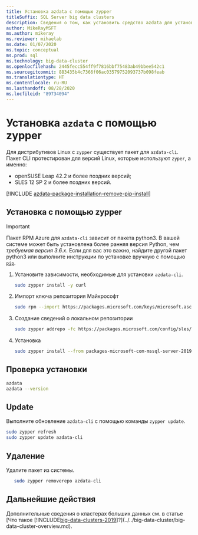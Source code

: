 ```yaml
---
title: Установка azdata с помощью zypper
titleSuffix: SQL Server big data clusters
description: Сведения о том, как установить средство azdata для установки Кластеров больших данных и управления ими с помощью zypper.
author: MikeRayMSFT
ms.author: mikeray
ms.reviewer: mihaelab
ms.date: 01/07/2020
ms.topic: conceptual
ms.prod: sql
ms.technology: big-data-cluster
ms.openlocfilehash: 2445fecc554ff9f7816bbf75483ab49bbee542c1
ms.sourcegitcommit: 883435b4c7366f06ac03579752093737b098feab
ms.translationtype: HT
ms.contentlocale: ru-RU
ms.lasthandoff: 08/28/2020
ms.locfileid: "89734094"
---
```

# <a name="install-azdata-with-zypper"></a>Установка `azdata` с помощью zypper

Для дистрибутивов Linux с `zypper` существует пакет для `azdata-cli`. Пакет CLI протестирован для версий Linux, которые используют `zyper`, а именно:

- openSUSE Leap 42.2 и более поздних версий;
- SLES 12 SP 2 и более поздних версий.

[!INCLUDE [azdata-package-installation-remove-pip-install](../../includes/azdata-package-installation-remove-pip-install.md)]

## <a name="install-with-zypper"></a>Установка с помощью zypper
>[!IMPORTANT]
>Пакет RPM Azure для `azdata-cli` зависит от пакета python3. В вашей системе может быть установлена более ранняя версия Python, чем *требуемая версия 3.6.x*. Если для вас это важно, найдите другой пакет python3 или выполните инструкции по установке вручную с помощью [`pip`](../install/deploy-install-azdata-pip.md).

1. Установите зависимости, необходимые для установки `azdata-cli`.

   ```bash
   sudo zypper install -y curl
   ```

1. Импорт ключа репозитория Майкрософт

   ```bash
   sudo rpm --import https://packages.microsoft.com/keys/microsoft.asc
   ```

1. Создание сведений о локальном репозитории

   ```bash
   sudo zypper addrepo -fc https://packages.microsoft.com/config/sles/12/mssql-server-2019.repo
   ```

1. Установка

   ```bash
   sudo zypper install --from packages-microsoft-com-mssql-server-2019 -y azdata-cli
   ```

## <a name="verify-install"></a>Проверка установки

   ```bash
   azdata
   azdata --version
   ```

## <a name="update"></a>Update

Выполните обновление `azdata-cli` с помощью команды `zypper update`.

   ```bash
   sudo zypper refresh
   sudo zypper update azdata-cli
   ```

## <a name="uninstall"></a>Удаление

Удалите пакет из системы.

```bash
   sudo zypper removerepo azdata-cli
```

## <a name="next-steps"></a>Дальнейшие действия

Дополнительные сведения о кластерах больших данных см. в статье [Что такое [!INCLUDE[big-data-clusters-2019](../../includes/ssbigdataclusters-ver15.md)]?](../../big-data-cluster/big-data-cluster-overview.md).
